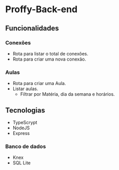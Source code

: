 # Proffy-Back-end

## Funcionalidades

### Conexões

- Rota para listar o total de conexões.
- Rota para criar uma nova conexão.

### Aulas

- Rota para criar uma Aula.
- Listar aulas.
    - Filtrar por Matéria, dia da semana e horários.

## Tecnologias 

- TypeScrypt
- NodeJS
- Express

### Banco de dados

- Knex
- SQL Lite
